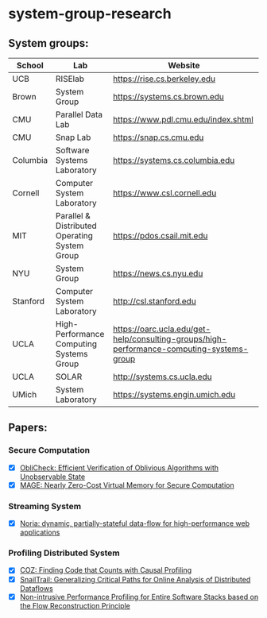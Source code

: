 # system-group-research

## System groups:
| School  | Lab | Website |
| ------------- | ------------- | ------------- |
| UCB | RISElab | https://rise.cs.berkeley.edu |
| Brown | System Group | https://systems.cs.brown.edu |
| CMU | Parallel Data Lab | https://www.pdl.cmu.edu/index.shtml |
| CMU | Snap Lab | https://snap.cs.cmu.edu |
| Columbia | Software Systems Laboratory | https://systems.cs.columbia.edu |
| Cornell | Computer System Laboratory | https://www.csl.cornell.edu |
| MIT | Parallel & Distributed Operating System Group | https://pdos.csail.mit.edu |
| NYU | System Group | https://news.cs.nyu.edu |
| Stanford | Computer System Laboratory | http://csl.stanford.edu |
| UCLA | High-Performance Computing Systems Group | https://oarc.ucla.edu/get-help/consulting-groups/high-performance-computing-systems-group |
| UCLA | SOLAR | http://systems.cs.ucla.edu |
| UMich | System Laboratory | https://systems.engin.umich.edu |

## Papers:

### Secure Computation
- [x] [ObliCheck: Efficient Verification of Oblivious Algorithms with Unobservable State](/papers/ObliCheck.md)
- [x] [MAGE: Nearly Zero-Cost Virtual Memory for Secure Computation](/papers/MAGE.md)

### Streaming System
- [x] [Noria: dynamic, partially-stateful data-flow for high-performance web applications](/papers/Noria.md) 

### Profiling Distributed System
- [x] [COZ: Finding Code that Counts with Causal Profiling](/papers/COZ.md)
- [x] [SnailTrail: Generalizing Critical Paths for Online Analysis of Distributed Dataflows](/papers/SnailTrail.md)
- [x] [Non-intrusive Performance Profiling for Entire Software Stacks based on the Flow Reconstruction Principle](/papers/non-intrusive-performance-profiling.md)
